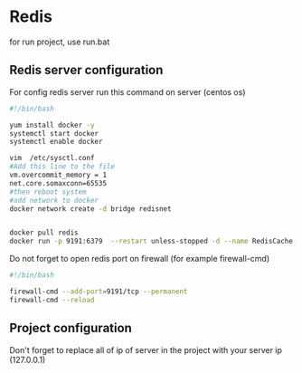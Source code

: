 # Redis

for run project, use run.bat

## Redis server configuration

For config redis server run this command on server (centos os)

```bash
#!/bin/bash

yum install docker -y
systemctl start docker
systemctl enable docker

vim  /etc/sysctl.conf 
#Add this line to the file
vm.overcommit_memory = 1
net.core.somaxconn=65535
#then reboot system
#add network to docker
docker network create -d bridge redisnet


docker pull redis
docker run -p 9191:6379  --restart unless-stopped -d --name RedisCache redis --requirepass 123456
```
Do not forget to open redis port on firewall (for example firewall-cmd)
```bash
#!/bin/bash

firewall-cmd --add-port=9191/tcp --permanent
firewall-cmd --reload
```
## Project configuration
Don't forget to replace all of ip of server in the project with your server ip (127.0.0.1)
